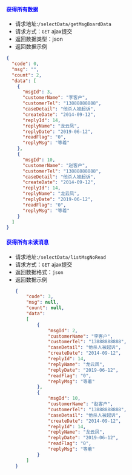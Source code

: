 #### <font color="blue">获得所有数据</font>
- 请求地址:`/selectData/getMsgBoardData`
- 请求方式：`GET` ajax提交
- 返回数据类型：json
- 返回数据示例
```json
{
  "code": 0,
  "msg": "",
  "count": 2,
  "data": [
    {
      "msgId": 3,
      "customerName": "李客户",
      "customerTel": "13888888888",
      "caseDetail": "他杀人被起诉",
      "createDate": "2014-09-12",
      "replyId": 14,
      "replyName": "龙云凤",
      "replyDate": "2019-06-12",
      "readFlag": "0",
      "replyMsg": "等着"
    },
    {
      "msgId": 10,
      "customerName": "赵客户",
      "customerTel": "13888888888",
      "caseDetail": "他杀人被起诉",
      "createDate": "2014-09-12",
      "replyId": 14,
      "replyName": "龙云凤",
      "replyDate": "2019-06-12",
      "readFlag": "0",
      "replyMsg": "等着"
    }
  ]
}
```

#### <font color="blue">获得所有未读消息</font>
- 请求地址:`/selectData/listMsgNoRead`
- 请求方式：`GET` ajax提交
- 返回数据格式：`json`
- 返回数据示例
    ```json
	{
		"code": 3,
		"msg": null,
		"count": null,
		"data": 
		[
			{
				"msgId": 2,
				"customerName": "李客户",
				"customerTel": "13888888888",
				"caseDetail": "他杀人被起诉",
				"createDate": "2014-09-12",
				"replyId": 14,
				"replyName": "龙云凤",
				"replyDate": "2019-06-12",
				"readFlag": "0",
				"replyMsg": "等着"
			},
			{
				"msgId": 10,
				"customerName": "赵客户",
				"customerTel": "13888888888",
				"caseDetail": "他杀人被起诉",
				"createDate": "2014-09-12",
				"replyId": 14,
				"replyName": "龙云凤",
				"replyDate": "2019-06-12",
				"readFlag": "0",
				"replyMsg": "等着"
			}
		]
	}
    ```